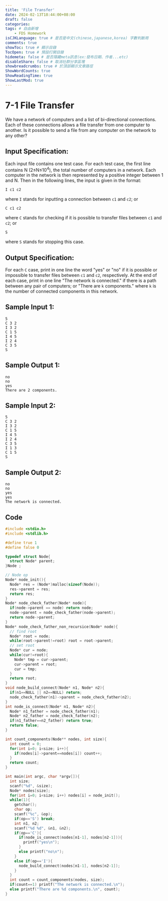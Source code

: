 ```yaml
---
title: 'File Transfer'
date: 2024-02-13T18:44:00+08:00
draft: false
categories: 
tags: # 自由新增
    - FDS Homework
isCJKLanguage: true # 是否是中文(chinese,japanese,korea) 字數判斷用
comments: true
showToc: true # 顯示目錄
TocOpen: true # 預設打開目錄
hidemeta: false # 是否隱藏meta訊息(ex:發布日期、作者...etc)
disableShare: false # 取消社群分享區塊
showbreadcrumbs: true # 於頂部顯示文章路徑
ShowWordCounts: true
ShowReadingTime: true
ShowLastMod: true
---
```

# 7-1 File Transfer
We have a network of computers and a list of bi-directional connections. Each of these connections allows a file transfer from one computer to another. Is it possible to send a file from any computer on the network to any other?
## Input Specification:
Each input file contains one test case. For each test case, the first line contains N (2≤N≤10<sup>4</sup>), the total number of computers in a network. Each computer in the network is then represented by a positive integer between 1 and N. Then in the following lines, the input is given in the format:
```
I c1 c2
```
where `I` stands for inputting a connection between `c1` and `c2`; or
```
C c1 c2
```
where `C` stands for checking if it is possible to transfer files between `c1` and `c2`; or
```
S
```
where `S` stands for stopping this case.
## Output Specification:
For each `C` case, print in one line the word "yes" or "no" if it is possible or impossible to transfer files between `c1` and `c2`, respectively. At the end of each case, print in one line "The network is connected." if there is a path between any pair of computers; or "There are `k` components." where `k` is the number of connected components in this network.
## Sample Input 1:
```
5
C 3 2
I 3 2
C 1 5
I 4 5
I 2 4
C 3 5
S
```
## Sample Output 1:
```
no
no
yes
There are 2 components.
```
## Sample Input 2:
```
5
C 3 2
I 3 2
C 1 5
I 4 5
I 2 4
C 3 5
I 1 3
C 1 5
S
```
## Sample Output 2:
```
no
no
yes
yes
The network is connected.
```
## Code
```c
#include <stdio.h>
#include <stdlib.h>

#define true 1
#define false 0

typedef struct Node{
  struct Node* parent;
}Node ;

// Node op
Node* node_init(){
  Node* res = (Node*)malloc(sizeof(Node));
  res->parent = res;
  return res;
}
Node* node_check_father(Node* node){
  if(node->parent == node) return node;
  node->parent = node_check_father(node->parent);
  return node->parent;
}
Node* node_check_father_non_recursice(Node* node){
  // find root
  Node* root = node;
  while(root->parent!=root) root = root->parent;
  // set root
  Node* cur = node;
  while(cur!=root){
    Node* tmp = cur->parent;
    cur->parent = root;
    cur = tmp;
  }
  return root;
}
void node_build_connect(Node* n1, Node* n2){
  if(n1==NULL || n2==NULL) return;
  node_check_father(n1)->parent = node_check_father(n2);
}
int node_is_connect(Node* n1, Node* n2){
  Node* n1_father = node_check_father(n1);
  Node* n2_father = node_check_father(n2);
  if(n1_father==n2_father) return true;
  return false;
}

int count_components(Node** nodes, int size){
  int count = 0;
  for(int i=0; i<size; i++){
    if(nodes[i]->parent==nodes[i]) count++;
  }
  return count;
}

int main(int argc, char *argv[]){
  int size;
  scanf("%d", &size);
  Node* nodes[size];
  for(int i=0; i<size; i++) nodes[i] = node_init();
  while(1){
    getchar();
    char op;
    scanf("%c", &op);
    if(op=='S') break;
    int n1, n2;
    scanf("%d %d", &n1, &n2);
    if(op=='C'){
      if(node_is_connect(nodes[n1-1], nodes[n2-1])){
        printf("yes\n");
      }
      else printf("no\n");
    }
    else if(op=='I'){
      node_build_connect(nodes[n1-1], nodes[n2-1]);
    }
  }
  int count = count_components(nodes, size);
  if(count==1) printf("The network is connected.\n");
  else printf("There are %d components.\n", count);
}
```
